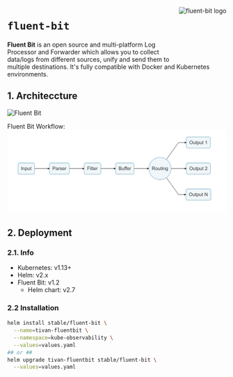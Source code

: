 <img src="https://www.treasuredata.com/wp-content/uploads/2016/10/fluent-bit-01.svg"
    alt="fluent-bit logo"
    align="right" height="128"/>

`fluent-bit`
============
**Fluent Bit** is an open source and multi-platform Log Processor and Forwarder which allows you to collect data/logs from different sources, unify and send them to multiple destinations. It's fully compatible with Docker and Kubernetes environments.

## 1. Architeccture
![Fluent Bit](https://fluentbit.io/assets/img-flb/flb_002.png)


Fluent Bit Workflow:
![Fluent Bit Workflow](/fluentbit/res/workflow.png)

## 2. Deployment
### 2.1. Info
* Kubernetes: v1.13+
* Helm: v2.x
* Fluent Bit: v1.2
  + Helm chart: v2.7

### 2.2 Installation
```bash
helm install stable/fluent-bit \
  --name=tivan-fluentbit \
  --namespace=kube-observability \
  --values=values.yaml
## or ##
helm upgrade tivan-fluentbit stable/fluent-bit \
  --values=values.yaml
```

